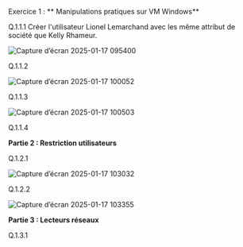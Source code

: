 Exercice 1 : ** Manipulations pratiques sur VM Windows**
 
Q.1.1.1
Créer l'utilisateur Lionel Lemarchand avec les même attribut de société que Kelly Rhameur.

![Capture d’écran 2025-01-17 095400](https://github.com/user-attachments/assets/96381fb7-4108-4454-9b65-7414d01a7cba)  

Q.1.1.2 

![Capture d’écran 2025-01-17 100052](https://github.com/user-attachments/assets/474b3f79-7893-466f-917e-4a64b75924a7)  

Q.1.1.3

![Capture d’écran 2025-01-17 100503](https://github.com/user-attachments/assets/acc6cdf2-9ce4-496c-b60f-fcef4212c1fa)  

Q.1.1.4 

**Partie 2 : Restriction utilisateurs**  

Q.1.2.1

![Capture d’écran 2025-01-17 103032](https://github.com/user-attachments/assets/9a859d26-03d7-4657-89b1-54a219438a17)  

Q.1.2.2   

![Capture d’écran 2025-01-17 103355](https://github.com/user-attachments/assets/677a145c-f67a-4fa4-bb4b-125fc3f9d12e)  

**Partie 3 : Lecteurs réseaux**

Q.1.3.1   
